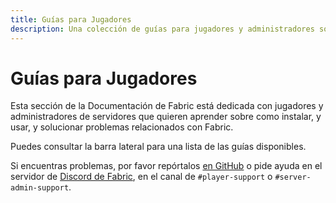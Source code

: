 ```yaml
---
title: Guías para Jugadores
description: Una colección de guías para jugadores y administradores sobre la instalación y el uso de Fabric.
---
```


# Guías para Jugadores

Esta sección de la Documentación de Fabric está dedicada con jugadores y administradores de servidores que quieren aprender sobre como instalar, y usar, y solucionar problemas relacionados con Fabric.

Puedes consultar la barra lateral para una lista de las guías disponibles.

Si encuentras problemas, por favor repórtalos [en GitHub](https://github.com/FabricMC/fabric-docs) o pide ayuda en el servidor de [Discord de Fabric](https://discord.gg/v6v4pMv), en el canal de `#player-support` o `#server-admin-support`.
